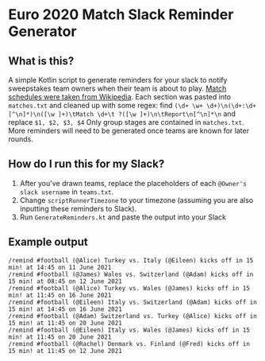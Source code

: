 # Euro 2020 Match Slack Reminder Generator
## What is this?
A simple Kotlin script to generate reminders for your slack to notify sweepstakes team owners when their team is about to play.
[Match schedules were taken from Wikipedia](https://en.wikipedia.org/wiki/UEFA_Euro_2020). Each section was pasted into `matches.txt` and cleaned up with some regex: find `(\d+ \w+ \d+)\n(\d+:\d+[^\n]*)\n([\w ]+)\tMatch \d+\t ?([\w ]+)\n\tReport\n[^\n]*\n` and replace `$1, $2, $3, $4`
Only group stages are contained in `matches.txt`. More reminders will need to be generated once teams are known for later rounds.

## How do I run this for my Slack?
1. After you've drawn teams, replace the placeholders of each `@Owner's slack username` in `teams.txt`.
2. Change `scriptRunnerTimezone` to your timezone (assuming you are also inputting these reminders to Slack).
3. Run `GenerateReminders.kt` and paste the output into your Slack

## Example output
```
/remind #football (@Alice) Turkey vs. Italy (@Eileen) kicks off in 15 min! at 14:45 on 11 June 2021
/remind #football (@James) Wales vs. Switzerland (@Adam) kicks off in 15 min! at 08:45 on 12 June 2021
/remind #football (@Alice) Turkey vs. Wales (@James) kicks off in 15 min! at 11:45 on 16 June 2021
/remind #football (@Eileen) Italy vs. Switzerland (@Adam) kicks off in 15 min! at 14:45 on 16 June 2021
/remind #football (@Adam) Switzerland vs. Turkey (@Alice) kicks off in 15 min! at 11:45 on 20 June 2021
/remind #football (@Eileen) Italy vs. Wales (@James) kicks off in 15 min! at 11:45 on 20 June 2021
/remind #football (@Rachel) Denmark vs. Finland (@Fred) kicks off in 15 min! at 11:45 on 12 June 2021
```
